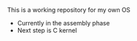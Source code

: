 This is a working repository for my own OS
- Currently in the assembly phase
- Next step is C kernel
